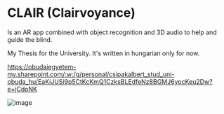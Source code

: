 # CLAIR (Clairvoyance)
Is an AR app combined with object recognition and 3D audio to help and guide the blind.

My Thesis for the University. It's written in hungarian only for now.

https://obudaiegyetem-my.sharepoint.com/:w:/g/personal/csipakalbert_stud_uni-obuda_hu/EaKiJUSi9p5CtKcKmQ1CzksBLEdfeNz8BGMJ6yocKeu2Dw?e=jCdoNK

![image](https://user-images.githubusercontent.com/92088275/221384053-7e73d7f7-a3da-4ce4-a313-6a93d22d4f2b.png)
